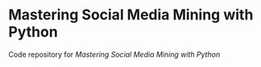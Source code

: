 Mastering Social Media Mining with Python
=========================================

Code repository for _Mastering Social Media Mining with Python_



